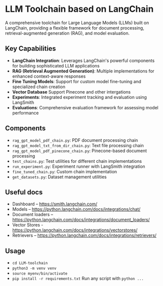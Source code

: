 # LLM Toolchain based on LangChain

A comprehensive toolchain for Large Language Models (LLMs) built on LangChain, providing a flexible framework for document processing, retrieval-augmented generation (RAG), and model evaluation.

## Key Capabilities

- **LangChain Integration**: Leverages LangChain's powerful components for building sophisticated LLM applications
- **RAG (Retrieval Augmented Generation)**: Multiple implementations for enhanced context-aware responses
- **Fine Tuning Models**: Support for custom model fine-tuning and specialized chain creation
- **Vector Database** Support Pinecone and other intergations
- **Experiments**: Integrated experiment tracking and evaluation using LangSmith
- **Evaluations**: Comprehensive evaluation framework for assessing model performance

## Components

- `rag_gpt_model_pdf_chain.py`: PDF document processing chain
- `rag_gpt_model_txt_from_dir_chain.py`: Text file processing chain
- `rag_gpt_model_pdf_pinecone_chain.py`: Pinecone-based document processing
- `test_chains.py`: Test utilities for different chain implementations
- `run_experiment.py`: Experiment runner with LangSmith integration
- `fine_tuned_chain.py`: Custom chain implementation
- `get_datasets.py`: Dataset management utilities


## Useful docs
- Dashboard – https://smith.langchain.com/
- Models – https://python.langchain.com/docs/integrations/chat/
- Document loaders – https://python.langchain.com/docs/integrations/document_loaders/
- Vector Stores - https://python.langchain.com/docs/integrations/vectorstores/
- Retrievers – https://python.langchain.com/docs/integrations/retrievers/

## Usage
- `cd LLM-toolchain`
- `python3 -m venv venv`
- `source myenv/bin/activate`
- `pip install -r requirements.txt`
Run any script with `python ...`
